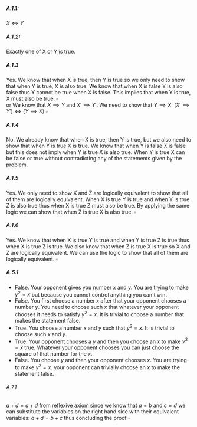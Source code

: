 ##### A.1.1:
$X \iff Y$
##### A.1.2:
Exactly one of X or Y is true.
##### A.1.3
Yes. We know that when X is true, then Y is true so we only need to show that when Y is true, X is also true. We know that when X is false Y is also false thus Y cannot be true when X is false. This implies that when Y is true, X must also be true. $\square$    
or
We know that $X \implies Y$ and $X' \implies Y'$. We need to show that $Y \implies X$. $(X' \implies Y') \iff (Y \implies X)$  $\square$   
##### A.1.4
No. We already know that when X is true, then Y is true, but we also need to show that when Y is true X is true. We know that when Y is false X is false but this does not imply when Y is true X is also true. When Y is true X can be false or true without contradicting any of the statements given by the problem. 
##### A.1.5
Yes. We only need to show X and Z are logically equivalent to show that all of them are logically equivalent. When X is true Y is true and when Y is true Z is also true thus when X is true Z must also be true. By applying the same logic we can show that when Z is true X is also true. $\square$ 
##### A.1.6
Yes. We know that when X is true Y is true and when Y is true Z is true thus when X is true Z is true. We also know that when Z is true X is true so X and Z are logically equivalent. We can use the logic to show that all of them are logically equivalent. $\square$

##### A.5.1
- False. Your opponent gives you number $x$ and $y$. You are trying to make $y^2=x$ but because you cannot control anything you can't win.
- False. You first choose a number $x$ after that your opponent chooses a number $y$. You need to choose such $x$ that whatever your opponent chooses it needs to satisfy $y^2 = x$. It is trivial to choose a number that makes the statement false.
- True. You choose a number $x$ and $y$ such that $y^2 = x$. It is trivial to choose such $x$ and $y$.
- True. Your opponent chooses a $y$ and then you choose an $x$ to make $y^2 = x$ true. Whatever your opponent chooses you can just choose the square of that number for the $x$.
- False. You choose $y$ and then your opponent chooses $x$. You are trying to make $y^2 = x$. your opponent can trivially choose an $x$ to make the statement false.
###### A.7.1
$a + d = a + d$ from reflexive axiom
since we know that $a = b$ and $c = d$ we can substitute the variables on the right hand side with their equivalent variables:
$a + d = b + c$ thus concluding the proof $\square$ 
